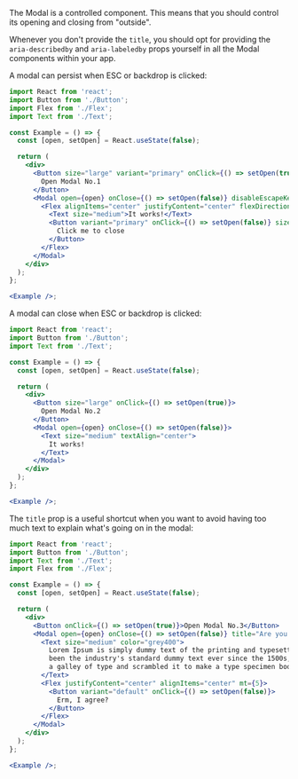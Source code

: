 The Modal is a controlled component. This means that you should control its
opening and closing from "outside".

Whenever you don't provide the `title`, you should opt for providing the
`aria-describedby` and `aria-labeledby` props yourself in all the Modal
components within your app.

A modal can persist when ESC or backdrop is clicked:

```jsx harmony
import React from 'react';
import Button from './Button';
import Flex from './Flex';
import Text from './Text';

const Example = () => {
  const [open, setOpen] = React.useState(false);

  return (
    <div>
      <Button size="large" variant="primary" onClick={() => setOpen(true)}>
        Open Modal No.1
      </Button>
      <Modal open={open} onClose={() => setOpen(false)} disableEscapeKeyDown disableBackdropClick>
        <Flex alignItems="center" justifyContent="center" flexDirection="column">
          <Text size="medium">It works!</Text>
          <Button variant="primary" onClick={() => setOpen(false)} size="small" mt={3}>
            Click me to close
          </Button>
        </Flex>
      </Modal>
    </div>
  );
};

<Example />;
```

A modal can close when ESC or backdrop is clicked:

```jsx harmony
import React from 'react';
import Button from './Button';
import Text from './Text';

const Example = () => {
  const [open, setOpen] = React.useState(false);

  return (
    <div>
      <Button size="large" onClick={() => setOpen(true)}>
        Open Modal No.2
      </Button>
      <Modal open={open} onClose={() => setOpen(false)}>
        <Text size="medium" textAlign="center">
          It works!
        </Text>
      </Modal>
    </div>
  );
};

<Example />;
```

The `title` prop is a useful shortcut when you want to avoid having too much
text to explain what's going on in the modal:

```jsx harmony
import React from 'react';
import Button from './Button';
import Text from './Text';
import Flex from './Flex';

const Example = () => {
  const [open, setOpen] = React.useState(false);

  return (
    <div>
      <Button onClick={() => setOpen(true)}>Open Modal No.3</Button>
      <Modal open={open} onClose={() => setOpen(false)} title="Are you sure?">
        <Text size="medium" color="grey400">
          Lorem Ipsum is simply dummy text of the printing and typesetting industry. Lorem Ipsum has
          been the industry's standard dummy text ever since the 1500s, when an unknown printer took
          a galley of type and scrambled it to make a type specimen book.
        </Text>
        <Flex justifyContent="center" alignItems="center" mt={5}>
          <Button variant="default" onClick={() => setOpen(false)}>
            Erm, I agree?
          </Button>
        </Flex>
      </Modal>
    </div>
  );
};

<Example />;
```

